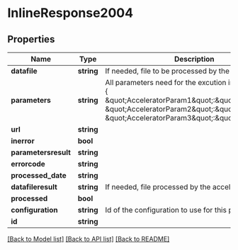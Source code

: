 # InlineResponse2004

## Properties
Name | Type | Description | Notes
------------ | ------------- | ------------- | -------------
**datafile** | **string** | If needed, file to be processed by the accelerator. | [optional] 
**parameters** | **string** | All parameters need for the excution in JSON format : {     \&quot;AcceleratorParam1\&quot;:\&quot;value1\&quot;,    \&quot;AcceleratorParam2\&quot;:\&quot;value2\&quot;,    \&quot;AcceleratorParam3\&quot;:\&quot;value3\&quot;} | [optional] 
**url** | **string** |  | [optional] 
**inerror** | **bool** |  | [optional] 
**parametersresult** | **string** |  | [optional] 
**errorcode** | **string** |  | [optional] 
**processed_date** | **string** |  | [optional] 
**datafileresult** | **string** | If needed, file  processed by the accelerator. | [optional] 
**processed** | **bool** |  | [optional] 
**configuration** | **string** | Id of the configuration to use for this process | 
**id** | **string** |  | [optional] 

[[Back to Model list]](../README.md#documentation-for-models) [[Back to API list]](../README.md#documentation-for-api-endpoints) [[Back to README]](../README.md)


